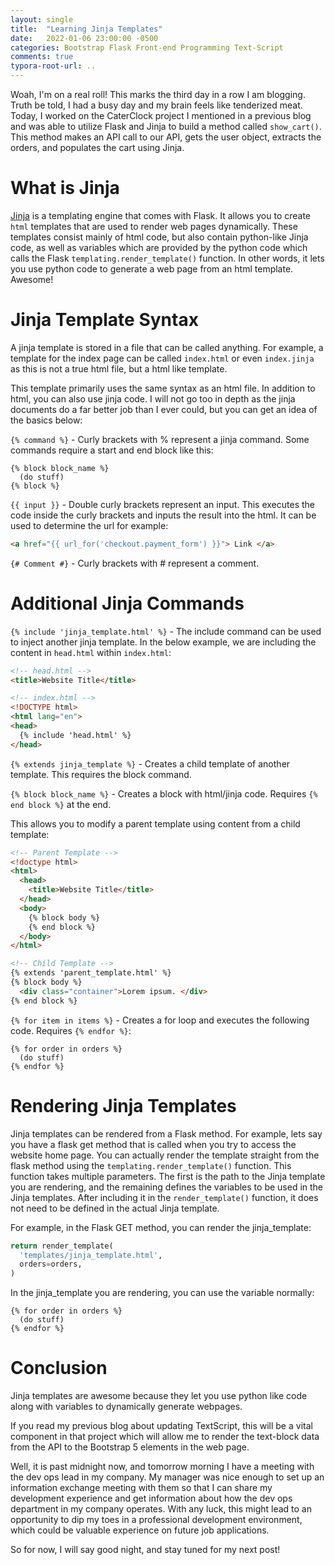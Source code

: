 ```yaml
---
layout: single
title:  "Learning Jinja Templates"
date:   2022-01-06 23:00:00 -0500
categories: Bootstrap Flask Front-end Programming Text-Script
comments: true
typora-root-url: ..
---
```


Woah, I'm on a real roll! This marks the third day in a row I am blogging. Truth be told, I had a busy day and my brain feels like tenderized meat. Today, I worked on the CaterClock project I mentioned in a previous blog and was able to utilize Flask and Jinja to build a method called `show_cart()`. This method makes an API call to our API, gets the user object, extracts the orders, and populates the cart using Jinja.

# What is Jinja

[Jinja](https://jinja.palletsprojects.com/en/3.0.x/) is a templating engine that comes with Flask. It allows you to create `html` templates that are used to render web pages dynamically. These templates consist mainly of html code, but also contain python-like Jinja code, as well as variables which are provided by the python code which calls the Flask `templating.render_template()` function. In other words, it lets you use python code to generate a web page from an html template. Awesome!

# Jinja Template Syntax

A jinja template is stored in a file that can be called anything. For example, a template for the index page can be called `index.html` or even `index.jinja` as this is not a true html file, but a html  like template.

This template primarily uses the same syntax as an html file. In addition to html, you can also use jinja code. I will not go too in depth as the jinja documents do a far better job than I ever could, but you can get an idea of the basics below:

`{% command %}` - Curly brackets with % represent a jinja command. Some commands require a start and end block like this:

```
{% block block_name %}
  (do stuff)
{% block %}
```

`{{ input }}` - Double curly brackets represent an input. This executes the code inside the curly brackets and inputs the result into the html. It can be used to determine the url for example:

```html
<a href="{{ url_for('checkout.payment_form') }}"> Link </a>
```

`{# Comment #}` - Curly brackets with # represent a comment.

# Additional Jinja Commands

`{% include 'jinja_template.html' %}` - The include command can be used to inject another jinja template. In the below example, we are including the content in `head.html` within `index.html`:

```html
<!-- head.html -->
<title>Website Title</title>
```

```html
<!-- index.html -->
<!DOCTYPE html>
<html lang="en">
<head>
  {% include 'head.html' %}
</head>
```

`{% extends jinja_template %}` - Creates a child template of another template. This requires the block command.

`{% block block_name %}` - Creates a block with html/jinja code. Requires `{% end block %}` at the end.

This allows you to modify a parent template using content from a child template:

```html
<!-- Parent Template -->
<!doctype html>
<html>
  <head>
    <title>Website Title</title>
  </head>
  <body>
    {% block body %}
    {% end block %}
  </body>
</html>
```

```html
<!-- Child Template -->
{% extends 'parent_template.html' %}
{% block body %}
  <div class="container">Lorem ipsum. </div>
{% end block %}
```

`{% for item in items %}` - Creates a for loop and executes the following code. Requires `{% endfor %}`:

```
{% for order in orders %}
  (do stuff)
{% endfor %}
```

# Rendering Jinja Templates

Jinja templates can be rendered from a Flask method. For example, lets say you have a flask get method that is called when you try to access the website home page. You can actually render the template straight from the flask method using the `templating.render_template()` function. This function takes multiple parameters. The first is the path to the Jinja template you are rendering, and the remaining defines the variables to be used in the Jinja templates. After including it in the `render_template()` function, it does not need to be defined in the actual Jinja template.

For example, in the Flask GET method, you can render the jinja_template:

```python
return render_template(
  'templates/jinja_template.html',
  orders=orders,
)
```

In the jinja_template you are rendering, you can use the variable normally:


```
{% for order in orders %}
  (do stuff)
{% endfor %}
```

# Conclusion

Jinja templates are awesome because they let you use python like code along with variables to dynamically generate webpages.

If you read my previous blog about updating TextScript, this will be a vital component in that project which will allow me to render the text-block data from the API to the Bootstrap 5 elements in the web page.

Well, it is past midnight now, and tomorrow morning I have a meeting with the dev ops lead in my company. My manager was nice enough to set up an information exchange meeting with them so that I can share my development experience and get information about how the dev ops department in my company operates. With any luck, this might lead to an opportunity to dip my toes in a professional development environment, which could be valuable experience on future job applications.

So for now, I will say good night, and stay tuned for my next post!
